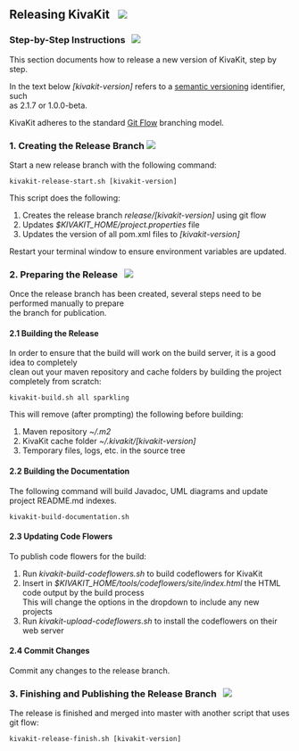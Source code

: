 ## Releasing KivaKit &nbsp; ![](../../../../kivakit/http://kivakit.org/images/rocket-40.png)

### Step-by-Step Instructions &nbsp; ![](../../../../kivakit/http://kivakit.org/images/footprints-40.png)

This section documents how to release a new version of KivaKit, step by step.

In the text below *\[kivakit-version\]* refers to a [semantic versioning](https://semver.org) identifier, such  
as 2.1.7 or 1.0.0-beta.

KivaKit adheres to the standard [Git Flow](https://www.atlassian.com/git/tutorials/comparing-workflows/gitflow-workflow) branching model.

### 1. Creating the Release Branch ![](../../../../kivakit/http://kivakit.org/images/branch-40.png)

Start a new release branch with the following command:

    kivakit-release-start.sh [kivakit-version]

This script does the following:

1. Creates the release branch *release/[kivakit-version\]* using git flow
2. Updates *$KIVAKIT_HOME/project.properties* file
3. Updates the version of all pom.xml files to *[kivakit-version]*

Restart your terminal window to ensure environment variables are updated.

### 2. Preparing the Release &nbsp; ![](../../../../kivakit/http://kivakit.org/images/box-40.png)

Once the release branch has been created, several steps need to be performed manually to prepare  
the branch for publication.

#### 2.1 Building the Release

In order to ensure that the build will work on the build server, it is a good idea to completely  
clean out your maven repository and cache folders by building the project completely from scratch:

    kivakit-build.sh all sparkling

This will remove (after prompting) the following before building:

1. Maven repository *~/.m2*
2. KivaKit cache folder *~/.kivakit/\[kivakit-version\]*
3. Temporary files, logs, etc. in the source tree

#### 2.2 Building the Documentation

The following command will build Javadoc, UML diagrams and update project README.md indexes.

    kivakit-build-documentation.sh

#### 2.3 Updating Code Flowers

To publish code flowers for the build:

1. Run *kivakit-build-codeflowers.sh* to build codeflowers for KivaKit
2. Insert in *$KIVAKIT\_HOME/tools/codeflowers/site/index.html* the HTML code output by the build process   
   This will change the options in the dropdown to include any new projects
3. Run *kivakit-upload-codeflowers.sh* to install the codeflowers on their web server

#### 2.4 Commit Changes

Commit any changes to the release branch.

### 3. Finishing and Publishing the Release Branch &nbsp;  ![](../../../../kivakit/http://kivakit.org/images/stars-32.png)

The release is finished and merged into master with another script that uses git flow:

    kivakit-release-finish.sh [kivakit-version]

